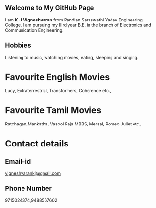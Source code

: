 ## Welcome to My GitHub Page

I am **K.J.Vigneshvaran** from Pandian Saraswathi Yadav Engineering College. I am pursuing my IIIrd year B.E. in the branch of Electronics and Communication Engineering.

## Hobbies
Listening to music, watching movies, eating, sleeping and singing.

# Favourite English Movies
Lucy, Extraterrestrial, Transformers, Coherence etc.,

# Favourite Tamil Movies
Ratchagan,Mankatha, Vasool Raja MBBS, Mersal, Romeo Juliet etc.,

# Contact details
## Email-id
vigneshvarankj@gmail.com

## Phone Number
9715024374,9488567602

